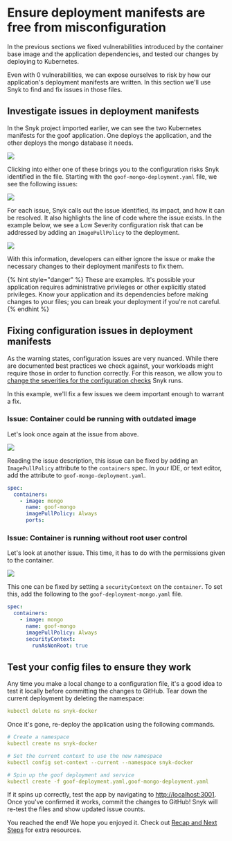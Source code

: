 # Ensure deployment manifests are free from misconfiguration

In the previous sections we fixed vulnerabilities introduced by the container base image and the application dependencies, and tested our changes by deploying to Kubernetes.

Even with 0 vulnerabilities, we can expose ourselves to risk by how our application's deployment manifests are written. In this section we'll use Snyk to find and fix issues in those files.

## Investigate issues in deployment manifests

In the Snyk project imported earlier, we can see the two Kubernetes manifests for the goof application. One deploys the application, and the other deploys the mongo database it needs.

![](https://github.com/snyk/user-docs/tree/695c746d1b207ffdf923b84e4590d31b29e2cc73/docs/.gitbook/assets/snyk-iac-dockerlab.png)

Clicking into either one of these brings you to the configuration risks Snyk identified in the file. Starting with the `goof-mongo-deployment.yaml` file, we see the following issues:

![](https://github.com/snyk/user-docs/tree/695c746d1b207ffdf923b84e4590d31b29e2cc73/docs/.gitbook/assets/goof-mongo-issues.png)

For each issue, Snyk calls out the issue identified, its impact, and how it can be resolved. It also highlights the line of code where the issue exists. In the example below, we see a Low Severity configuration risk that can be addressed by adding an `ImagePullPolicy` to the deployment.

![](https://github.com/snyk/user-docs/tree/695c746d1b207ffdf923b84e4590d31b29e2cc73/docs/.gitbook/assets/iac-pullpolicyissue.png)

With this information, developers can either ignore the issue or make the necessary changes to their deployment manifests to fix them.

{% hint style="danger" %}
These are examples. It's possible your application requires administrative privileges or other explicitly stated privileges. Know your application and its dependencies before making changes to your files; you can break your deployment if you're not careful.
{% endhint %}

## Fixing configuration issues in deployment manifests

As the warning states, configuration issues are very nuanced. While there are documented best practices we check against, your workloads might require those in order to function correctly. For this reason, we allow you to [change the severities for the configuration checks](https://support.snyk.io/hc/en-us/articles/360006402818#UUID-c1919782-6bfa-b84b-a638-3913cee39fc5) Snyk runs.

In this example, we'll fix a few issues we deem important enough to warrant a fix.

### Issue: Container could be running with outdated image

Let's look once again at the issue from above.

![](https://github.com/snyk/user-docs/tree/695c746d1b207ffdf923b84e4590d31b29e2cc73/docs/.gitbook/assets/iac-pullpolicyissue.png)

Reading the issue description, this issue can be fixed by adding an `ImagePullPolicy` attribute to the `containers` spec. In your IDE, or text editor, add the attribute to `goof-mongo-deployment.yaml`.

```yaml
spec:
  containers:
    - image: mongo
      name: goof-mongo
      imagePullPolicy: Always
      ports:
```

### Issue: Container is running without root user control

Let's look at another issue. This time, it has to do with the permissions given to the container.

![](https://github.com/snyk/user-docs/tree/695c746d1b207ffdf923b84e4590d31b29e2cc73/docs/.gitbook/assets/iac-runasnoonroot.png)

This one can be fixed by setting a `securityContext` on the `container`. To set this, add the following to the `goof-deployment-mongo.yaml` file.

```yaml
spec:
  containers:
    - image: mongo
      name: goof-mongo
      imagePullPolicy: Always
      securityContext:
        runAsNonRoot: true
```

## Test your config files to ensure they work

Any time you make a local change to a configuration file, it's a good idea to test it locally before committing the changes to GitHub. Tear down the current deployment by deleting the namespace:

```yaml
kubectl delete ns snyk-docker
```

Once it's gone, re-deploy the application using the following commands.

```yaml
# Create a namespace
kubectl create ns snyk-docker

# Set the current context to use the new namespace
kubectl config set-context --current --namespace snyk-docker

# Spin up the goof deployment and service
kubectl create -f goof-deployment.yaml,goof-mongo-deployment.yaml
```

If it spins up correctly, test the app by navigating to [http://localhost:3001](http://localhost:3001). Once you've confirmed it works, commit the changes to GitHub! Snyk will re-test the files and show updated issue counts.

You reached the end! We hope you enjoyed it. Check out [Recap and Next Steps](recap-and-next-steps.md) for extra resources.

